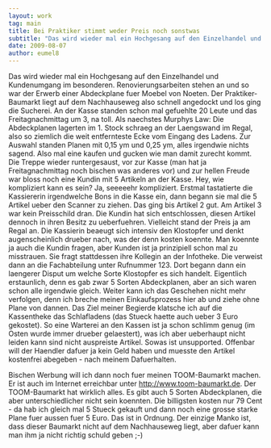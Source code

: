 ```yaml
---
layout: work
tag: main
title: Bei Praktiker stimmt weder Preis noch sonstwas
subtitle: "Das wird wieder mal ein Hochgesang auf den Einzelhandel und Kundenumgang im besonderen. nRenovierungsarbeiten stehen an und so war der Erwerb einer Abdeckplane fuer Moebel von Noeten. Der Praktiker-Baumarkt liegt auf dem Nachhauseweg also schnell&hellip;"
date: 2009-08-07
author: eumel8
---
```


Das wird wieder mal ein Hochgesang auf den Einzelhandel und Kundenumgang im besonderen.
Renovierungsarbeiten stehen an und so war der Erwerb einer Abdeckplane fuer Moebel von Noeten. Der Praktiker-Baumarkt liegt auf dem Nachhauseweg also schnell angedockt und los ging die Sucherei. An der Kasse standen schon mal gefuehlte 20 Leute und das Freitagnachmittag um 3, na toll. Als naechstes Murphys Law: Die Abdeckplanen lagerten im 1. Stock schraeg an der Laengswand im Regal, also so ziemlich die weit entfernteste Ecke vom Eingang des Ladens. Zur Auswahl standen Planen mit 0,15 ym und 0,25 ym, alles irgendwie nichts sagend. Also mal eine kaufen und gucken wie man damit zurecht kommt. Die Treppe wieder runtergesaust, vor zur Kasse (man hat ja Freitagnachmittag noch bischen was anderes vor) und zur hellen Freude war bloss noch eine Kundin mit 5 Artikeln an der Kasse. Hey, wie kompliziert kann es sein? Ja, seeeeehr kompliziert. Erstmal tastatierte die Kassiererin irgendwelche Bons in die Kasse ein, dann begann sie mal die 5 Artikel ueber den Scanner zu ziehen. Das ging bis Artikel 2 gut. Am Artikel 3 war kein Preisschild dran. Die Kundin hat sich entschlossen, diesen Artikel dennoch in ihren Besitz zu ueberfuehren. Vielleicht stand der Preis ja am Regal an. Die Kassierin beaeugt sich intensiv den Klostopfer und denkt augenscheinlich drueber nach, was der denn kosten koennte. Man koennte ja auch die Kundin fragen, aber Kunden ist ja prinzipiell schon mal zu misstrauen. Sie fragt stattdessen ihre Kollegin an der Infotheke. Die verweist dann an die Fachabteilung unter Rufnummer 123. Dort begann dann ein laengerer Disput um welche Sorte Klostopfer es sich handelt. Eigentlich erstaunlich, denn es gab zwar 5 Sorten Abdeckplanen, aber an sich waren schon alle irgendwie gleich. 
Weiter kann ich das Geschehen nicht mehr verfolgen, denn ich breche meinen Einkaufsprozess hier ab und ziehe ohne Plane von dannen. Das Ziel meiner Begierde klatsche ich auf die Kassentheke das Schlafladens (das Stueck haette auch ueber 3 Euro gekostet). So eine Warterei an den Kassen ist ja schon schlimm genug (im Osten wurde immer drueber gelaestert), was ich aber ueberhaupt nicht leiden kann sind nicht auspreiste Artikel. Sowas ist unsupported. Offenbar will der Haendler dafuer ja kein Geld haben und muesste den Artikel kostenfrei abegeben - nach meinem Dafuerhalten. 

Bischen Werbung will ich dann noch fuer meinen TOOM-Baumarkt machen. Er ist auch im Internet erreichbar unter http://www.toom-baumarkt.de. Der TOOM-Baumarkt hat wirklich alles. Es gibt auch 5 Sorten Abdeckplanen, die aber unterschiedlicher nicht sein koennten. Die billigsten kosten nur 79 Cent - da hab ich gleich mal 5 Stueck gekauft und dann noch eine grosse starke Plane fuer aussen fuer 5 Euro. Das ist in Ordnung. 
Der einzige Manko ist, dass dieser Baumarkt nicht auf dem Nachhauseweg liegt, aber dafuer kann man ihm ja nicht richtig schuld geben ;-)
